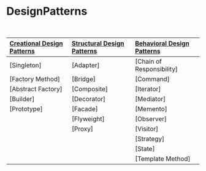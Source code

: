 # DesignPatterns

<br>

|[Creational Design Patterns](#creational-design-patterns)|[Structural Design Patterns](#structural-design-patterns)|[Behavioral Design Patterns](#behavioral-design-patterns)|
|:-|:-|:-|
|[Singleton]|[Adapter]|[Chain of Responsibility]|
|[Factory Method]|[Bridge]|[Command]|
|[Abstract Factory]|[Composite]|[Iterator]|
|[Builder]|[Decorator]|[Mediator]|
|[Prototype]|[Facade]|[Memento]|
||[Flyweight]|[Observer]|
||[Proxy]|[Visitor]|
|||[Strategy]|
|||[State]|
|||[Template Method]|

<br>
